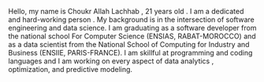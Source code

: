 Hello, my name is Choukr Allah Lachhab , 21 years old . I am a dedicated and hard-working person . My background is in the intersection of software engineering and data 
science. I am graduating as a software developer from the national school For Computer Science (ENSIAS, RABAT-MOROCCO) and as a data scientist from the National School 
of Computing for Industry and Business (ENSIIE, PARIS-FRANCE). I am skillful at programming and coding languages and I am working on every aspect of data analytics , optimization, and predictive modeling.
